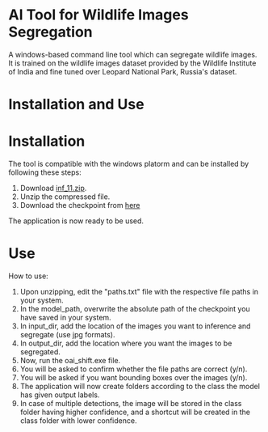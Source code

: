 # AI Tool for Wildlife Images Segregation  
  
A windows-based command line tool which can segregate wildlife images. It is trained on the wildlife images dataset provided by the Wildlife Institute of India and fine tuned over Leopard National Park, Russia's dataset.  
  
# Installation and Use  
  
# Installation  

The tool is compatible with the windows platorm and can be installed by following these steps:  

1. Download [inf_11.zip](https://drive.google.com/uc?export=download&id=1T7sI3z7YvgeSqhwR4jJrf5qMyLsdDl3L).
2. Unzip the compressed file.
3. Download the checkpoint from [here](https://drive.google.com/file/d/1aMDwvLvWZBjnwKKK5fu9Z0iG2cAl9v4B/view?usp=sharing)
  
The application is now ready to be used.  
  
# Use  
  
How to use:  
  
1. Upon unzipping, edit the "paths.txt" file with the respective file paths in your system.  
2. In the model_path, overwrite the absolute path of the checkpoint you have saved in your system.  
3. In input_dir, add the location of the images you want to inference and segregate (use jpg formats).  
4. In output_dir, add the location where you want the images to be segregated.  
5. Now, run the oai_shift.exe file.  
6. You will be asked to confirm whether the file paths are correct (y/n).  
7. You will be asked if you want bounding boxes over the images (y/n).  
8. The application will now create folders according to the class the model has given output labels.  
9. In case of multiple detections, the image will be stored in the class folder having higher confidence, and a shortcut will be created in the class folder with lower confidence.  
